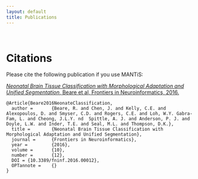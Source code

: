 ```yaml
---
layout: default
title: Publications
---
```

<br>


# Citations

Please cite the following publication if you use MANTiS:


[_Neonatal Brain Tissue Classification with Morphological Adaptation and Unified Segmentation_, Beare et al, Frontiers in Neuroinformatics, 2016.](http://dx.doi.org/10.3389/fninf.2016.00012)

```
@Article{Beare2016NeonateClassification,
  author =       {Beare, R. and Chen, J. and Kelly, C.E. and Alexopoulos, D. and Smyser, C.D. and Rogers, C.E. and Loh, W.Y. Gabra-Fam, L. and Cheong, J.L.Y. nd  Spittle, A. J. and Anderson, P. J. and Doyle, L.W. and Inder, T.E. and Seal, M.L. and Thompson, D.K.},
  title =        {Neonatal Brain Tissue Classification with Morphological Adaptation and Unified Segmentation},
  journal =      {Frontiers in Neuroinformatics},
  year =         {2016},
  volume =       {10},
  number =       {12},
  DOI = {10.3389/fninf.2016.00012},
  OPTannote =    {}
}

```

